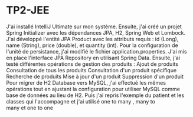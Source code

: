 # TP2-JEE
J'ai installé IntelliJ Ultimate sur mon système.
Ensuite, j'ai créé un projet Spring Initializer avec les dépendances JPA, H2, Spring Web et Lombock.
J'ai développé l'entité JPA Product avec les attributs requis : id (Long), name (String), price (double), et quantity (int).
Pour la configuration de l'unité de persistance, j'ai modifié le fichier application.properties.
J'ai mis en place l'interface JPA Repository en utilisant Spring Data.
Ensuite, j'ai testé différentes opérations de gestion des produits :
Ajout de produits
Consultation de tous les produits
Consultation d'un produit spécifique
Recherche de produits
Mise à jour d'un produit
Suppression d'un produit
Pour migrer de H2 Database vers MySQL, j'ai effectué les mêmes opérations tout en ajustant la configuration pour utiliser MySQL comme base de données au lieu de H2.
Puis j'ai repris l'exemple du patient et les classes qui l'accompagne et j'ai utilisé one to many , many to many et one to one